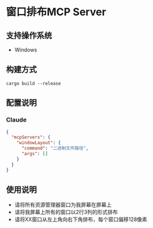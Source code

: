 # 窗口排布MCP Server

## 支持操作系统
* Windows


## 构建方式
```
cargo build --release
```



## 配置说明
### Claude
```json
{
  "mcpServers": {
    "windowLayout": {
      "command": "二进制文件路径",
      "args": []
    }
  }
}
```

## 使用说明
* 请将所有资源管理器窗口为我屏幕在屏幕上
* 请将我屏幕上所有的窗口以2行3列的形式排布
* 请将XX窗口从左上角向右下角排布，每个窗口偏移128像素